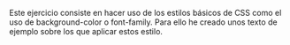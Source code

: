 Este ejercicio consiste en hacer uso de los estilos básicos de CSS como el uso de background-color o font-family.
Para ello he creado unos texto de ejemplo sobre los que aplicar estos estilo.